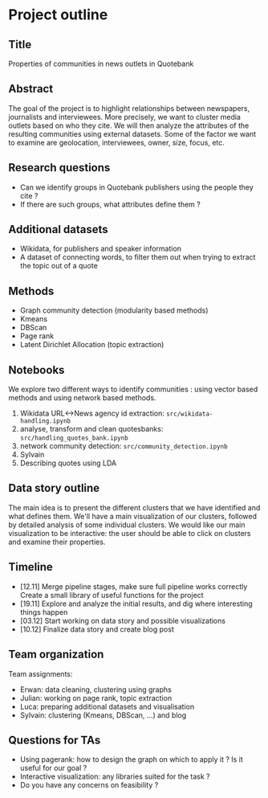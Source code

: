 # Project outline

## Title

Properties of communities in news outlets in Quotebank

## Abstract

The goal of the project is to highlight relationships between newspapers,
journalists and interviewees.  More precisely, we want to cluster media outlets
based on who they cite. We will then analyze the attributes of the resulting communities
using external datasets. Some of the factor we want to examine are geolocation,
interviewees, owner, size, focus, etc.

## Research questions

- Can we identify groups in Quotebank publishers using the people they cite ? 
- If there are such groups, what attributes define them ?

## Additional datasets

- Wikidata, for publishers and speaker information 
- A dataset of connecting words, to filter them out when trying to extract the
  topic out of a quote

## Methods

- Graph community detection (modularity based methods)
- Kmeans
- DBScan
- Page rank
- Latent Dirichlet Allocation (topic extraction)

## Notebooks

We explore two different ways to identify communities : using vector based methods and using network based methods. 

1. Wikidata URL<->News agency id extraction: `src/wikidata-handling.ipynb` 
2. analyse, transform and clean quotesbanks: `src/handling_quotes_bank.ipynb`
3. network community detection: `src/community_detection.ipynb`
4. Sylvain
5. Describing quotes using LDA

## Data story outline

The main idea is to present the different clusters that we have identified and
what defines them. We'll have a main visualization of our clusters, followed by
detailed analysis of some individual clusters. We would like our main
visualization to be interactive: the user should be able to click on clusters
and examine their properties.

## Timeline

- [12.11] Merge pipeline stages, make sure full pipeline works correctly
          Create a small library of useful functions for the project
- [19.11] Explore and analyze the initial results, and dig where interesting things happen
- [03.12] Start working on data story and possible visualizations
- [10.12] Finalize data story and create blog post

## Team organization

Team assignments:
- Erwan: data cleaning, clustering using graphs
- Julian: working on page rank, topic extraction
- Luca: preparing additional datasets and visualisation 
- Sylvain: clustering (Kmeans, DBScan, ...) and blog

## Questions for TAs

- Using pagerank: how to design the graph on which to apply it ? Is it useful for our goal ?
- Interactive visualization: any libraries suited for the task ?
- Do you have any concerns on feasibility ?

